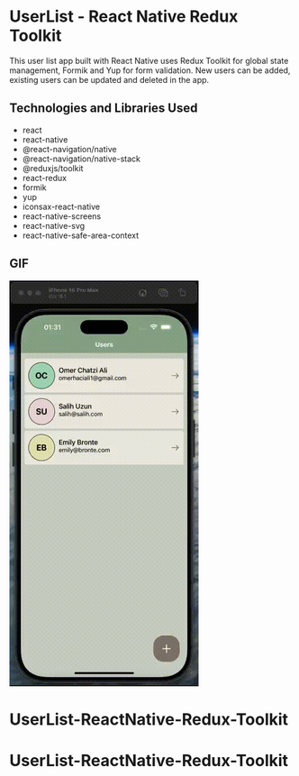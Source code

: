 # UserList - React Native Redux Toolkit

This user list app built with React Native uses Redux Toolkit for global state management, Formik and Yup for form validation. New users can be added, existing users can be updated and deleted in the app.

## Technologies and Libraries Used

- react
- react-native
- @react-navigation/native
- @react-navigation/native-stack
- @reduxjs/toolkit
- react-redux
- formik
- yup
- iconsax-react-native
- react-native-screens
- react-native-svg
- react-native-safe-area-context

## GIF

![Project GIF](./src/assets/UserList.gif)
# UserList-ReactNative-Redux-Toolkit
# UserList-ReactNative-Redux-Toolkit
